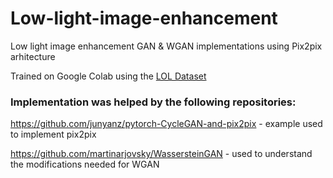 # Low-light-image-enhancement
Low light image enhancement GAN &amp; WGAN implementations using Pix2pix arhitecture

Trained on Google Colab using the [LOL Dataset](https://paperswithcode.com/dataset/lol)

### Implementation was helped by the following repositories:

https://github.com/junyanz/pytorch-CycleGAN-and-pix2pix - example used to implement pix2pix

https://github.com/martinarjovsky/WassersteinGAN - used to understand the modifications needed for WGAN
